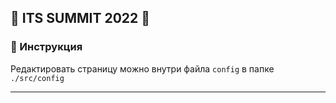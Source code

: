 ## 📡 ITS SUMMIT 2022 🚀

### 📗 Инструкция

Редактировать страницу можно внутри файла `config` в папке `./src/config`  

---